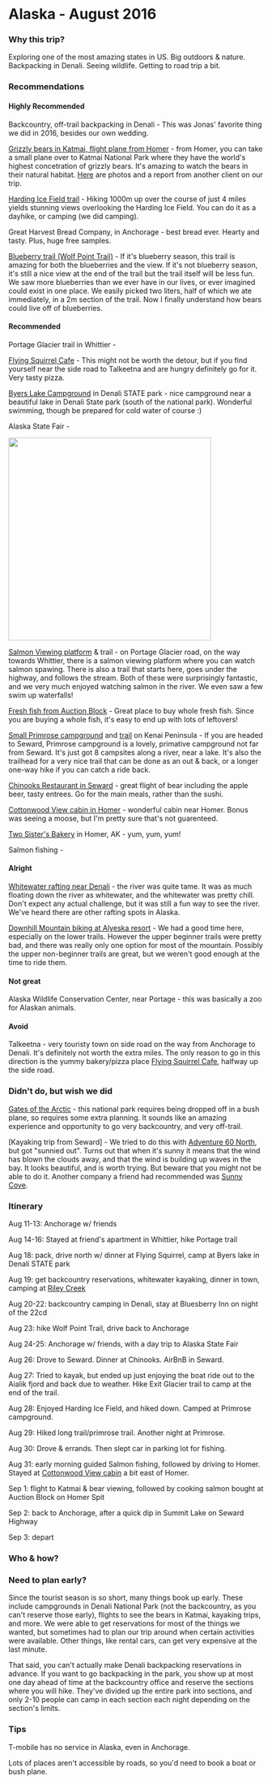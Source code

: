 
# Alaska - August 2016

### Why this trip?
Exploring one of the most amazing states in US. Big outdoors & nature. Backpacking in Denali. Seeing wildlife. Getting to road trip a bit. 

### Recommendations

#### Highly Recommended
Backcountry, off-trail backpacking in Denali - This was Jonas' favorite thing we did in 2016, besides our own wedding. 

[Grizzly bears in Katmai, flight plane from Homer](http://www.emeraldairservice.com/) - from Homer, you can take a small plane over to Katmai National Park where they have the world's highest concetration of grizzly bears. It's amazing to watch the bears in their natural habitat. [Here](http://www.thepicturemaninc.com/blog/2016/9/4/a-day-with-the-bears) are photos and a report from another client on our trip. 

[Harding Ice Field trail](https://www.nps.gov/kefj/planyourvisit/harding_icefield_trail.htm) - Hiking 1000m up over the course of just 4 miles yields stunning views overlooking the Harding Ice Field. You can do it as a dayhike, or camping (we did camping). 

Great Harvest Bread Company, in Anchorage - best bread ever. Hearty and tasty. Plus, huge free samples. 

[Blueberry trail (Wolf Point Trail)](http://www.bluesberryinn.com/index.php/trail-maps) - If it's blueberry season, this trail is amazing for both the blueberries and the view. If it's not blueberry season, it's still a nice view at the end of the trail but the trail itself will be less fun. We saw more blueberries than we ever have in our lives, or ever imagined could exist in one place. We easily picked two liters, half of which we ate immediately, in a 2m section of the trail. Now I finally understand how bears could live off of blueberries. 

#### Recommended
Portage Glacier trail in Whittier - 

[Flying Squirrel Cafe] - This might not be worth the detour, but if you find yourself near the side road to Talkeetna and are hungry definitely go for it. Very tasty pizza. 

[Byers Lake Campground] in Denali STATE park - nice campground near a beautiful lake in Denali State park (south of the national park). Wonderful swimming, though be prepared for cold water of course :)

Alaska State Fair - 

<img src="https://scontent-ord1-1.cdninstagram.com/t51.2885-15/e35/14026494_1742782105971127_1445213602_n.jpg?ig_cache_key=MTMxOTM5NzUwMDYyODczOTI0Mw%3D%3D.2" width="400">

[Salmon Viewing platform](http://www.alaska.org/detail/williwaw-fish-viewing-platform#photos) & trail - on Portage Glacier road, on the way towards Whittier, there is a salmon viewing platform where you can watch salmon spawing. There is also a trail that starts here, goes under the highway, and follows the stream. Both of these were surprisingly fantastic, and we very much enjoyed watching salmon in the river. We even saw a few swim up waterfalls!

[Fresh fish from Auction Block](https://www.yelp.com/biz/the-auction-block-co-homer) - Great place to buy whole fresh fish. Since you are buying a whole fish, it's easy to end up with lots of leftovers!

[Small Primrose campground](https://www.fs.usda.gov/recarea/chugach/recreation/camping-cabins/recarea/?recid=6644&actid=29) and [trail](http://www.alaska.org/detail/lost-lake-trail) on Kenai Peninsula - If you are headed to Seward, Primrose campground is a lovely, primative campground not far from Seward. It's just got 8 campsites along a river, near a lake. It's also the trailhead for a very nice trail that can be done as an out & back, or a longer one-way hike if you can catch a ride back. 

[Chinooks Restaurant in Seward](http://www.chinooksbar.com/) - great flight of bear including the apple beer, tasty entrees. Go for the main meals, rather than the sushi. 

[Cottonwood View cabin in Homer](https://www.airbnb.com/rooms/5591978?guests=2&adults=2&children=0&infants=0&s=SETZ-_G4) - wonderful cabin near Homer. Bonus was seeing a moose, but I'm pretty sure that's not guarenteed. 

[Two Sister's Bakery](http://twosistersbakery.net/) in Homer, AK - yum, yum, yum!

Salmon fishing -  

#### Alright
[Whitewater rafting near Denali](http://www.raftdenali.com/) - the river was quite tame. It was as much floating down the river as whitewater, and the whitewater was pretty chill. Don't expect any actual challenge, but it was still a fun way to see the river. We've heard there are other rafting spots in Alaska. 

[Downhill Mountain biking at Alyeska resort](http://www.alyeskaresort.com/mountain/downhill-mountain-biking) - We had a good time here, especially on the lower trails. However the upper beginner trails were pretty bad, and there was really only one option for most of the mountain. Possibly the upper non-beginner trails are great, but we weren't good enough at the time to ride them. 

#### Not great
Alaska Wildlife Conservation Center, near Portage - this was basically a zoo for Alaskan animals.

#### Avoid
Talkeetna - very touristy town on side road on the way from Anchorage to Denali. It's definitely not worth the extra miles. The only reason to go in this direction is the yummy bakery/pizza place [Flying Squirrel Cafe], halfway up the side road.  

### Didn't do, but wish we did
[Gates of the Arctic] - this national park requires being dropped off in a bush plane, so requires some extra planning. It sounds like an amazing experience and opportunity to go very backcountry, and very off-trail. 

[Kayaking trip from Seward] - We tried to do this with [Adventure 60 North](http://www.adventure60.com/), but got "sunnied out". Turns out that when it's sunny it means that the wind has blown the clouds away, and that the wind is building up waves in the bay. It looks beautiful, and is worth trying. But beware that you might not be able to do it. Another company a friend had recommended was [Sunny Cove](http://www.sunnycove.com/).

### Itinerary
Aug 11-13: Anchorage w/ friends

Aug 14-16: Stayed at friend's apartment in Whittier, hike Portage trail

Aug 18: pack, drive north w/ dinner at Flying Squirrel, camp at Byers lake in Denali STATE park

Aug 19: get backcountry reservations, whitewater kayaking, dinner in town, camping at [Riley Creek](https://www.nps.gov/dena/planyourvisit/campground-riley.htm)

Aug 20-22: backcountry camping in Denali, stay at Bluesberry Inn on night of the 22cd

Aug 23: hike Wolf Point Trail, drive back to Anchorage

Aug 24-25: Anchorage w/ friends, with a day trip to Alaska State Fair

Aug 26: Drove to Seward. Dinner at Chinooks. AirBnB in Seward.

Aug 27: Tried to kayak, but ended up just enjoying the boat ride out to the Aialik fjord and back due to weather. Hike Exit Glacier trail to camp at the end of the trail. 

Aug 28: Enjoyed Harding Ice Field, and hiked down. Camped at Primrose campground.

Aug 29: Hiked long trail/primrose trail. Another night at Primrose. 

Aug 30: Drove & errands. Then slept car in parking lot for fishing. 

Aug 31: early morning guided Salmon fishing, followed by driving to Homer. Stayed at [Cottonwood View cabin](https://www.airbnb.com/rooms/5591978?guests=2&adults=2&children=0&infants=0&s=SETZ-_G4) a bit east of Homer. 

Sep 1: flight to Katmai & bear viewing, followed by cooking salmon bought at Auction Block on Homer Spit

Sep 2: back to Anchorage, after a quick dip in Summit Lake on Seward Highway

Sep 3: depart

### Who & how?


### Need to plan early? 
Since the tourist season is so short, many things book up early. These include campgrounds in Denali National Park (not the backcountry, as you can't reserve those early), flights to see the bears in Katmai, kayaking trips, and more. We were able to get reservations for most of the things we wanted, but sometimes had to plan our trip around when certain activities were available. Other things, like rental cars, can get very expensive at the last minute. 

That said, you can't actually make Denali backpacking reservations in advance. If you want to go backpacking in the park, you show up at most one day ahead of time at the backcountry office and reserve the sections where you will hike. They've divided up the entire park into sections, and only 2-10 people can camp in each section each night depending on the section's limits. 

### Tips
T-mobile has no service in Alaska, even in Anchorage. 

Lots of places aren't accessible by roads, so you'd need to book a boat or bush plane. 

[//]: # (These are reference links used in the body of this note and get stripped out when the markdown processor does its job. There is no need to format nicely because it shouldn't be seen. Thanks SO - http://stackoverflow.com/questions/4823468/store-comments-in-markdown-syntax)

   [Gates of the Arctic]: <https://www.nps.gov/gaar/index.htm>
   [Flying Squirrel Cafe]: <http://www.flyingsquirrelcafe.com/>
   [Byers Lake Campground]: <http://dnr.alaska.gov/parks/aspunits/matsu/byerslkcamp.htm>
   

